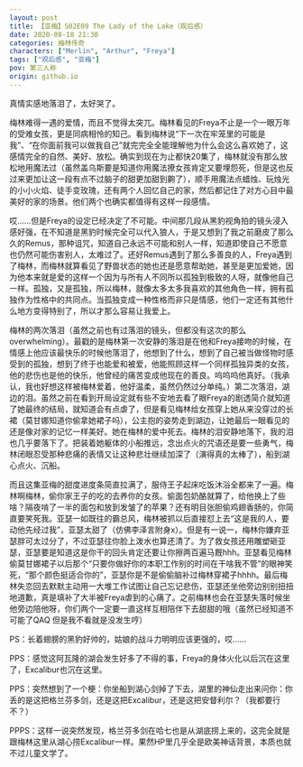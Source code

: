 ```yaml
---
layout: post
title: 【亚梅】S02E09 The Lady of the Lake（观后感）
date: 2020-08-18 21:30
categories: 梅林传奇
characters: ["Merlin", "Arthur", "Freya"]
tags: ["观后感", "亚梅"]
pov: 第三人称
origin: github.io
---
```


真情实感地落泪了，太好哭了。

梅林难得一遇的爱情，而且不觉得太突兀。梅林看见的Freya不止是一个一眼万年的受难女孩，更是同病相怜的知己。看到梅林说“下一次在牢笼里的可能是我”、“在你面前我可以做我自己”就完完全全能理解他为什么会这么喜欢她了，这感情完全的自然、美好、放松。确实到现在为止都快20集了，梅林就没有那么放松地用魔法过（虽然盖乌斯要是知道你用魔法撩女孩肯定又要埋怨死，但是这也反过来更加让这一段有点不过脑子的甜更加甜到齁了），顺手用魔法点蜡烛、玩烛光的小小火焰、徒手变玫瑰，还有两个人回忆自己的家，然后都记住了对方心目中最美好的家的场景。他们两个也确实都值得有这样一段感情。

哎……但是Freya的设定已经决定了不可能。中间那几段从黑豹视角拍的镜头浸入感好强，在不知道是黑豹时候完全可以代入狼人，于是又想到了我之前磨皮了那么久的Remus，那种诅咒，知道自己永远不可能和别人一样，知道即使自己不愿意也仍然可能伤害别人，太难过了。还好Remus遇到了那么多善良的人，Freya遇到了梅林，而梅林就算看见了野兽状态的她也还是愿意帮助她，甚至是更加爱她，因为他本来就是爱的这样一个因为与所有人不同所以孤独到极致的人呀，就像他自己一样。孤独，又是孤独，所以梅林，就像太多太多我喜欢的其他角色一样，拥有孤独作为性格中的共同点。当孤独变成一种性格而非只是情感，他们一定还有其他什么地方变得特别了，所以才那么容易让我爱上。

梅林的两次落泪（虽然之前也有过落泪的镜头，但都没有这次的那么overwhelming）。最戳的是梅林第一次安静的落泪是在他和Freya接吻的时候，在情感上他应该最快乐的时候他落泪了，他想到了什么，想到了自己被当做怪物时感受到的孤独，想到了终于也能爱和被爱，他能照顾这样一个同样孤独异类的女孩，他的悲伤也是他的快乐，他曾经的痛苦变成他现在的善良。呜呜呜他真好。（我承认，我也好想这样被梅林爱着，他好温柔，虽然仍然过分单纯。）第二次落泪，湖边的泪。虽然之前在看到开局设定就有些不安地去看了眼Freya的剧透简介就知道了她最终的结局，就知道会有点虐了，但是看见梅林给女孩穿上她从来没穿过的长裙（莫甘娜知道你偷拿她裙子吗），公主抱的姿势走到湖边，让她最后一眼看见的还是像对家的记忆一样美好。她在梅林的爱中死去。梅林的泪安静地落下，我的泪也几乎要落下了。把装着她躯体的小船推远，念出点火的咒语还是要一些勇气，梅林闭眼忍受那种悲痛的表情又让这种悲壮继续加深了（演得真的太棒了），船到湖心点火、沉船。

而且这集亚梅的甜度进度条简直拉满了，服侍王子起床吃饭沐浴全都来了一遍。梅林啊梅林，偷你家王子的吃的去养你的女孩。偷面包奶酪就算了，给他换上了些啥？隔夜啃了一半的面包和放到发皱了的苹果？还有明目张胆偷鸡翅香肠的，你简直要笑死我。亚瑟一如既往的霸总风，梅林被抓以后直接怼上去“这是我的人，要动他先经过我”，亚瑟太甜了（仿佛李泽言附身x）。但是有一说一，梅林你嫌弃亚瑟胖可太过分了，不过亚瑟往你脸上泼水也算还清了。为了救女孩还用雕塑砸亚瑟，亚瑟要是知道这是你干的回头肯定还要让你擦两百遍马厩hhh。亚瑟看见梅林偷莫甘娜裙子以后那个“只要你做好你的本职工作别的时间在干啥我不管”的眼神笑死，“那个颜色挺适合你的”，亚瑟你是不是偷偷脑补过梅林穿裙子hhhh。最后梅林失恋回去默默主动用一大堆工作试图让自己忘记悲伤，亚瑟还坐他旁边别别扭扭地道歉，真是填补了大半被Freya虐到的心痛了。之前梅林也会在亚瑟失落时候坐他旁边陪他呀，你们两个一定要一直这样互相陪伴下去甜甜的哦（虽然已经知道不可能了QAQ 但是我不看就是没发生哼）

PS：长着翅膀的黑豹好帅的，姑娘的战斗力明明应该更强的，哎……

PPS：感觉这阿瓦隆的湖会发生好多了不得的事，Freya的身体火化以后沉在这里了，Excalibur也沉在这里。

PPS：突然想到了一个梗：你坐船到湖心剑掉了下去，湖里的神仙走出来问你：你丢的是这把格兰芬多剑，还是这把Excalibur，还是这把安督利尔？（我都要行不？）

PPPS：这样一说突然发现，格兰芬多剑在哈七也是从湖底捞上来的，这完全就是跟梅林这里从湖心捞Excalibur一样。果然HP里几乎全是欧美神话背景，本质也就不过儿童文学了。